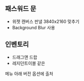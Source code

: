 ## 패스워드 문
- 위젯 캔버스 판낼 3840x2160 맞추기
- Background Blur 사용


## 인벤토리
- 드래그앤 드랍
- 레지던트이블 같은 


메뉴 아래 버전
옵션에 출처